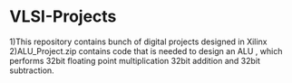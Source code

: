 # VLSI-Projects
1)This repository contains bunch of digital projects designed in Xilinx 
2)ALU_Project.zip contains code that is needed to design an ALU , which performs 32bit floating point multiplication 32bit addition and 32bit subtraction.
